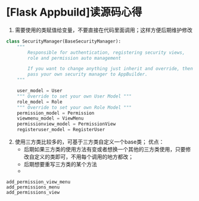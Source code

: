 # [Flask Appbuild]读源码心得

1. 需要使用的类赋值给变量，不要直接在代码里面调用；这样方便后期维护修改

```python
class SecurityManager(BaseSecurityManager):
    """
        Responsible for authentication, registering security views,
        role and permission auto management

        If you want to change anything just inherit and override, then
        pass your own security manager to AppBuilder.
    """

    user_model = User
    """ Override to set your own User Model """
    role_model = Role
    """ Override to set your own Role Model """
    permission_model = Permission
    viewmenu_model = ViewMenu
    permissionview_model = PermissionView
    registeruser_model = RegisterUser
```

2. 使用三方类比较多的，可基于三方类自定义一个base类； 优点：
   - 后期如果三方类的使用方法有变或者想换一个其他的三方类使用，只要修改自定义的类即可，不用每个调用的地方都改；
   - 后期想要重写三方类的某个方法
   - 

```
add_permission_view_menu
add_permissions_menu
add_permissions_view
```